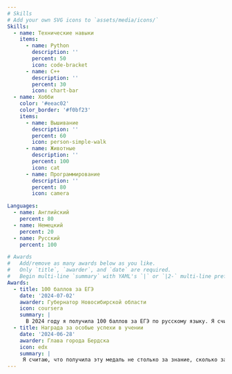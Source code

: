 ```yaml
---
# Skills
# Add your own SVG icons to `assets/media/icons/`
Skills:
  - name: Технические навыки
    items:
      - name: Python
        description: ''
        percent: 50
        icon: code-bracket
      - name: С++
        description: ''
        percent: 30
        icon: chart-bar
  - name: Хобби
    color: '#eeac02'
    color_border: '#f0bf23'
    items:
      - name: Вышивание
        description: ''
        percent: 60
        icon: person-simple-walk
      - name: Животные
        description: ''
        percent: 100
        icon: cat
      - name: Программирование
        description: ''
        percent: 80
        icon: camera

Languages:
  - name: Английский
    percent: 80
  - name: Немецкий
    percent: 20
  - name: Русский
    percent: 100

# Awards
#   Add/remove as many awards below as you like.
#   Only `title`, `awarder`, and `date` are required.
#   Begin multi-line `summary` with YAML's `|` or `|2-` multi-line prefix and indent 2 spaces below.
Awards:
  - title: 100 баллов за ЕГЭ
    date: '2024-07-02'
    awarder: Губернатор Новосибирской области
    icon: coursera
    summary: |
      В 2024 году я получила 100 баллов за ЕГЭ по русскому языку. Я считаю это большим достижением, поскольку оно показывает глубину моей любви к родному языку, а также прекрасных учителей, встречавшихся на моём пути.
  - title: Награда за особые успехи в учении
    date: '2024-06-28'
    awarder: Глава города Бердска
    icon: edx
    summary: |
     Я считаю, что получила эту медаль не столько за знание, сколько за навык коммуникации с людьми. Не просто школа, а школа жизни!
---
```

